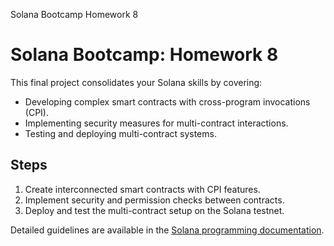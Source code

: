 





Solana Bootcamp Homework 8


# Solana Bootcamp: Homework 8


This final project consolidates your Solana skills by covering:


* Developing complex smart contracts with cross-program invocations (CPI).
* Implementing security measures for multi-contract interactions.
* Testing and deploying multi-contract systems.


## Steps


1. Create interconnected smart contracts with CPI features.
2. Implement security and permission checks between contracts.
3. Deploy and test the multi-contract setup on the Solana testnet.


Detailed guidelines are available in the [Solana programming documentation](https://solana.com/docs/programming).




